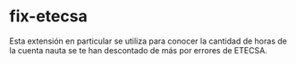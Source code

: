 # fix-etecsa
Esta extensión en particular se utiliza para conocer la cantidad de horas de la cuenta nauta se te han descontado de más por errores de ETECSA.
